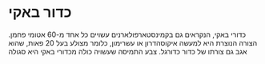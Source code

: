 # כדור באקי

כדורי באקי, הנקראים גם בקמינסטארפולארנים עשויים כל אחד מ-60 אטומי פחמן. הצורה
הנוצרת היא למעשה איקוסהדרון או עשרימון, כלומר מצולע בעל 20 פאות, שהוא אגב גם
צורתו של כדור כדורגל. צבע התמיסה שעשויה כולה מכדורי באקי היא סגולה
